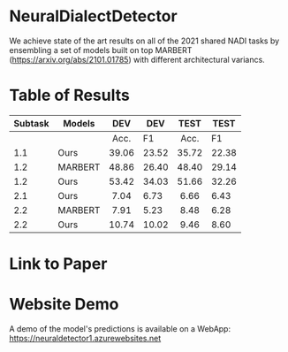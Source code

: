 # NeuralDialectDetector

We achieve state of the art results on all of the 2021 shared NADI tasks by ensembling a set of  models built on top MARBERT (https://arxiv.org/abs/2101.01785) with different architectural variancs. 

# Table of Results

| Subtask | Models  |  DEV  | DEV   |  TEST | TEST  |
|---------|---------|:-----:|-------|:-----:|-------|
|         |         | Acc.  | F1    | Acc.  | F1    |
| 1.1     | Ours    | 39.06 | 23.52 | 35.72 | 22.38 |
| 1.2     | MARBERT | 48.86 | 26.40 | 48.40 | 29.14 |
| 1.2     | Ours    | 53.42 | 34.03 | 51.66 | 32.26 |
| 2.1     | Ours    | 7.04  | 6.73  | 6.66  | 6.43  |
| 2.2     | MARBERT | 7.91  | 5.23  | 8.48  | 6.28  |
| 2.2     | Ours    | 10.74 | 10.02 | 9.46  | 8.60  |

# Link to Paper



# Website Demo

A demo of the model's predictions is available on a WebApp: https://neuraldetector1.azurewebsites.net